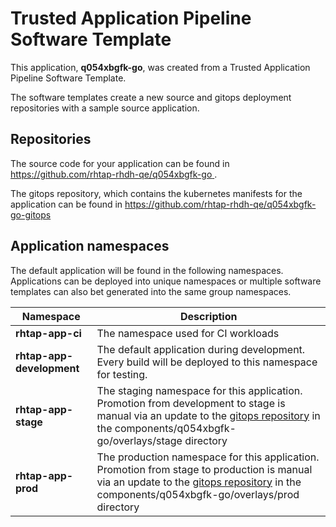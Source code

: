 # Trusted Application Pipeline Software Template

This application, **q054xbgfk-go**, was created from a Trusted Application Pipeline Software Template.

The software templates create a new source and gitops deployment repositories with a sample source application. 

## Repositories

The source code for your application can be found in [https://github.com/rhtap-rhdh-qe/q054xbgfk-go ](https://github.com/rhtap-rhdh-qe/q054xbgfk-go ).
 
The gitops repository, which contains the kubernetes manifests for the application can be found in 
[https://github.com/rhtap-rhdh-qe/q054xbgfk-go-gitops ](https://github.com/rhtap-rhdh-qe/q054xbgfk-go-gitops ) 

## Application namespaces 

The default application will be found in the following namespaces. Applications can be deployed into unique namespaces or multiple software templates can also bet generated into the same group namespaces.  

|  Namespace   |  Description   |  
| -------- | -------- |
| **rhtap-app-ci** | The namespace used for CI workloads |
| **rhtap-app-development** | The default application during development. Every build will be deployed to this namespace for testing. |
| **rhtap-app-stage** | The staging namespace for this application. Promotion from development to stage is manual via an update to the [gitops repository](https://github.com/rhtap-rhdh-qe/q054xbgfk-go-gitops ) in the components/q054xbgfk-go/overlays/stage directory |
| **rhtap-app-prod** | The production namespace for this application. Promotion from stage to production is manual via an update to the [gitops repository](https://github.com/rhtap-rhdh-qe/q054xbgfk-go-gitops ) in the components/q054xbgfk-go/overlays/prod directory |
